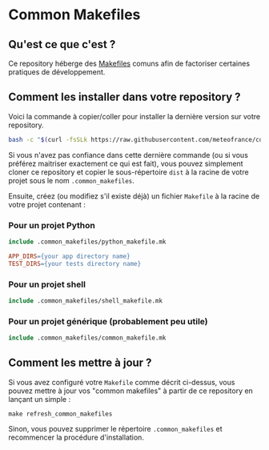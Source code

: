 # Common Makefiles

## Qu'est ce que c'est ?

Ce repository héberge des [Makefiles](https://fr.wikipedia.org/wiki/Make) comuns afin de factoriser certaines pratiques de développement.

## Comment les installer dans votre repository ?

Voici la commande à copier/coller pour installer la dernière version sur votre repository.

```bash
bash -c "$(curl -fsSLk https://raw.githubusercontent.com/meteofrance/common_makefiles/main/install.sh)"
```

Si vous n'avez pas confiance dans cette dernière commande (ou si vous préférez maitriser exactement ce qui est fait),
vous pouvez simplement cloner ce repository et copier le sous-répertoire `dist` à la racine de votre projet sous le 
nom `.common_makefiles`.

Ensuite, créez (ou modifiez s'il existe déjà) un fichier `Makefile` à la racine de votre projet contenant :

### Pour un projet Python

```Makefile
include .common_makefiles/python_makefile.mk

APP_DIRS={your app directory name}
TEST_DIRS={your tests directory name}
```

### Pour un projet shell

```Makefile
include .common_makefiles/shell_makefile.mk
```

### Pour un projet générique (probablement peu utile)

```Makefile
include .common_makefiles/common_makefile.mk
```

## Comment les mettre à jour ?

Si vous avez configuré votre `Makefile` comme décrit ci-dessus, vous pouvez mettre à jour vos "common makefiles"
à partir de ce repository en lançant un simple :

```
make refresh_common_makefiles
```

Sinon, vous pouvez supprimer le répertoire `.common_makefiles` et recommencer la procédure d'installation.
